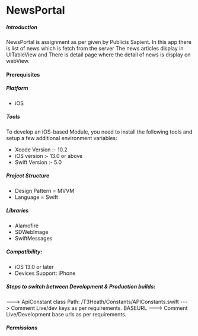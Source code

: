 # NewsPortal

##### Introduction 
NewsPortal is assignment as per given by Publicis Sapient. In this app there is list of news which is fetch from the server
The news articles display in UITableView and There is detail page where the detail of news is display on webView.


#### Prerequisites
##### Platform
- iOS
##### Tools
To develop an iOS-based Module, you need to install the following tools and setup a few additional environment variables:
- Xcode Version :- 10.2 
- iOS version :- 13.0 or above
- Swift Version :- 5.0 

##### Project Structure

- Design Pattern = MVVM
- Language = Swift

##### Libraries

- Alamofire
- SDWebImage
- SwiftMessages


##### Compatibility:

- iOS 13.0 or later
- Devices Support: iPhone

##### Steps to switch between Development & Production builds:

---> ApiConstant class Path: /T3Heath/Constants/APIConstants.swift
---> Comment Live/dev keys as per requirements.  BASEURL 
---> Comment Live/Development base urls as per requirements. 
##### Permissions
